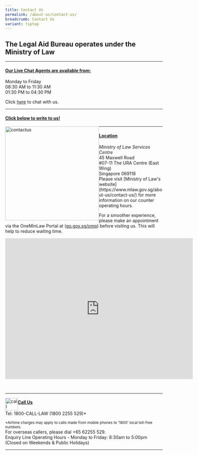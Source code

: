 ```yaml
---
title: Contact Us
permalink: /about-us/contact-us/
breadcrumb: Contact Us
variant: tiptap
---
```

<h2>The Legal Aid Bureau operates under the Ministry of Law<br></h2>
<hr>
<h4><strong><u>Our Live Chat Agents are available from:</u></strong><br></h4>
<p>Monday to Friday
<br>08:30 AM to 11:30 AM
<br>01:30 PM to 04:30 PM</p>
<p>Click <a href="https://static.zdassets.com/web_widget/latest/liveChat.html?v=10#key=flexanswer1659.zendesk.com&amp;title=MinLaw%20Live%20Chat" rel="noopener nofollow" target="_blank">here</a> to
chat with us.</p>
<hr>
<h4><strong><u>Click below to write to us! </u></strong><br></h4><a class="isomer-image-wrapper" href="https://eservices.mlaw.gov.sg/enquiry/"><img style="width: 300px; float: left;" height="auto" width="100%" title="contactus" alt="contactus" src="/images/mlaw-contactus.png"></a>
<p></p>
<hr>
<h4><strong><u>Location</u></strong></h4>
<p><em>Ministry of Law Services Centre</em>
<br>45 Maxwell Road
<br>#07-11 The URA Centre (East Wing)
<br>Singapore 069118
<br>Please visit [Ministry of Law's website](https://www.mlaw.gov.sg/about-us/contact-us/)
for more information on our counter operating hours.</p>
<p>For a smoother experience, please make an appointment via the OneMinLaw
Portal at (<a href="http://go.gov.sg/omp" rel="noopener noreferrer nofollow" target="_blank">go.gov.sg/omp</a>)
before visiting us. This will help to reduce waiting time.
<br>
</p>
<div class="iframe-wrapper">
<iframe style="border:0" height="450" width="600" allowfullscreen="true" frameborder="0" src="https://www.google.com/maps/embed?pb=!1m18!1m12!1m3!1d3988.8229405858337!2d103.84294531475398!3d1.2798659990665142!2m3!1f0!2f0!3f0!3m2!1i1024!2i768!4f13.1!3m3!1m2!1s0x31da1912c3f8f9a1%3A0x1300f7ac70e55bda!2sSingapore+069118!5e0!3m2!1sen!2ssg!4v1563259237607!5m2!1sen!2ssg"></iframe>
</div>
<p>
<br>
</p>
<hr>
<div class="isomer-image-wrapper">
<img style="float:left; width: 40px;" height="auto" width="100%" title="call" alt="call" src="/images/call.png">
</div>
<h4><strong><u>Call Us</u></strong></h4>
<p>Tel: 1800-CALL-LAW (1800 2255 529)*</p>
<p><sup>*Airtime charges may apply to calls made from mobile phones to '1800' local toll-free numbers.</sup> 
<br>For overseas callers, please dial +65 62255 529.
<br>Enquiry Line Operating Hours - Monday to Friday: 8:30am to 5:00pm
<br>(Closed on Weekends &amp; Public Holidays)
<br>
</p>
<hr>
<p></p>